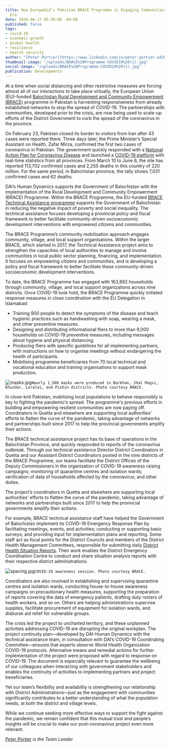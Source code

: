 ```yaml
---
title: How EuropeAid’s Pakistan BRACE Programme is Engaging Communities in the COVID-19
  Era
date: 2020-06-17 05:39:00 -04:00
published: false
tags:
- covid-19
- economic-growth
- global-health
- resilience
- health security
author: "[Peter Portier](https://www.linkedin.com/in/peter-portier-a439b725/)"
thumbnail-image: "/uploads/BRACE%20Programme-COVID19%20(1).jpg"
social-image: "/uploads/BRACE%20Programme-COVID19%20(1).jpg"
publication: Developments
---
```


At a time when social distancing and other restrictive measures are forcing almost all of our interactions to take place virtually, the European Union (EU)-funded [Balochistan Rural Development and Community Empowerment (BRACE)](https://www.dai.com/our-work/projects/pakistan-balochistan-rural-development-and-community-empowerment-programme-brace) programme in Pakistan is harvesting responsiveness from already established networks to stop the spread of COVID-19. The partnerships with communities, developed prior to the crisis, are now being used to scale-up efforts of the District Government to curb the spread of the coronavirus in the province.




 
On February 23, Pakistan closed its border to visitors from Iran after 43 cases were reported there. Three days later, the Prime Minister’s Special Assistant on Health, Zafar Mirza, confirmed the first two cases of coronavirus in Pakistan. The government quickly responded with a [National Action Plan for Coronavirus Disease](https://www.nih.org.pk/wp-content/uploads/2020/03/COVID-19-NAP-V2-13-March-2020.pdf) and launched a [COVID-19 platform](http://covid.gov.pk/stats/pakistan) with real-time statistics from all provinces. From March 10 to June 6, the site has reported 113,702 confirmed cases and 2,255 deaths in this country of 220 million. For the same period, in Balochistan province, the tally shows 7,031 confirmed cases and 62 deaths. 

DAI’s Human Dynamics supports the Government of Balochistan with the implementation of the Rural Development and Community Empowerment (BRACE) Programme. Within the BRACE Programme, the EU-funded [BRACE Technical Assistance programme](https://www.dai.com/our-work/projects/pakistan-balochistan-rural-development-and-community-empowerment-programme-brace) supports the Government of Balochistan in reducing the negative impact of poverty and social inequality. The technical assistance focuses developing a provincial policy and fiscal framework to better facilitate community-driven socioeconomic development interventions with empowered citizens and communities.

The BRACE Programme’s community mobilisation approach engages community, village, and local support organisations. Within the larger BRACE, which started in 2017, the Technical Assistance project aims to strengthen the capacities of local authorities to manage and involve communities in local public sector planning, financing, and implementation. It focuses on empowering citizens and communities, and is developing a policy and fiscal framework to better facilitate these community-driven socioeconomic development interventions.
 
To date, the BRACE Programme has engaged with 163,892 households through community, village, and local support organizations across nine districts. Once COVID-19 took hold, the BRACE Programme quickly initiated response measures in close coordination with the EU Delegation in Islamabad:

* Training 900 people to detect the symptoms of the disease and teach hygienic practices such as handwashing with soap, wearing a mask, and other preventive measures.
* Designing and distributing informational fliers to more than 9,000 households on COVID-19 preventive measures, including messages about hygiene and physical distancing.
* Producing fliers with specific guidelines for all implementing partners, with instructions on how to organise meetings without endangering the health of participants.
* Mobilising programme beneficiaries from 70 local technical and vocational education and training organisations to support mask production. 

![masks.jpg](/uploads/masks.jpg)`Nearly 1,500 masks were produced in Barkhan, Jhal Magsi, Khuzdar, Loralai, and Pishin districts. Photo courtesy BRACE.`

In close-knit Pakistan, mobilising local populations to behave responsibly is key to fighting the pandemic’s spread. The programme's previous efforts in building and empowering resilient communities are now paying off. Coordinators in Quetta and elsewhere are supporting local authorities’ efforts to flatten the curve of the pandemic, taking advantage of networks and partnerships built since 2017 to help the provincial governments amplify their actions.

The BRACE technical assistance project has its base of operations in the Balochistan Province, and quickly responded to reports of the coronavirus outbreak. Through our technical assistance Director District Coordinators in Quetta and our Assistant District Coordinators posted in the nine districts of the BRACE Programme, our teams facilitate the District Offices of the Deputy Commissioners in the organisation of COVID-19 awareness raising campaigns; monitoring of quarantine centres and isolation wards; verification of data of households affected by the coronavirus; and other duties. 

The project’s coordinators in Quetta and elsewhere are supporting local authorities’ efforts to flatten the curve of the pandemic, taking advantage of networks and partnerships built since 2017 to help the provincial governments amplify their actions.

For example, BRACE technical assistance staff have helped the Government of Balochistan implement its COVID-19 Emergency Response Plan by facilitating meetings, events, and activities; conducting or supporting basic surveys; and providing input for implementation plans and reporting. Some staff act as focal points for the District Councils and members of the District Health Management Committees, responsible for submitting daily [District Health Situation Reports](http://www.rspn.org/index.php/covid-19/#parentVerticalTab1). Their work enables the District Emergency Coordination Centre to conduct and share situation analysis reports with their respective district administrations. 

![spacing.jpg](/uploads/spacing.jpg)`COVID-19 awareness session. Photo courtesy BRACE.`

Coordinators are also involved in establishing and supervising quarantine centres and isolation wards, conducting house-to-house awareness campaigns on precautionary health measures, supporting the preparation of reports covering the data of emergency patients, drafting duty rosters of health workers, and so on. Others are helping administrations supervise supplies, facilitate procurement of equipment for isolation wards, and disburse aid relief for vulnerable groups.

The crisis led the project to uncharted territory, and these unplanned activities addressing COVID-19 are disrupting the original workplan. The project continuity plan—developed by DAI-Human Dynamics with the technical assistance team, in consultation with DAI’s COVID-19 Coordinating Committee—ensures that experts observe World Health Organization COVID-19 protocols. Alternative means and remedial actions for further implementation of the project were proposed with regard to response on COVID-19. The document is especially relevant to guarantee the wellbeing of our colleagues when interacting with government stakeholders and enables the continuity of activities to implementing partners and project beneficiaries.

Yet our team’s flexibility and availability is strengthening our relationship with District Administrations—just as the engagement with communities significantly contributes to a better understanding of what the population needs, at both the district and village levels. 

While we continue seeking more effective ways to support the fight against the pandemic, we remain confident that this mutual trust and people’s insights will be crucial to make our post-coronavirus project even more relevant.

*[Peter Portier](https://www.linkedin.com/in/peter-portier-a439b725/) is the Team Leader.*